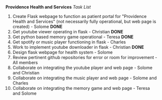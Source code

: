 **Providence Health and Services**
*Task List*

1. Create Flask webpage to function as patient portal for "Providence Health and Services" (not necessarily fully operational, but web page is created) - Solome **DONE**
2. Get youtube viewer operating in flask - Christian **DONE**
3. Get python based memory game operational - Teresa **DONE**
4. Get spotify or music player functioning in flask - Charles
5. Work to implement youtube downloader in flask - Christian **DONE**
6. Design flask webpage for health system - Solome 
7. Review pertinent github repositories for error or room for improvement - All members
8. Collaborate on integrating the youtube player and web page - Solome and Christian
9. Collaborate on integrating the music player and web page - Solome and Charles
10. Collaborate on integrating the memory game and web page - Teresa and Solome
